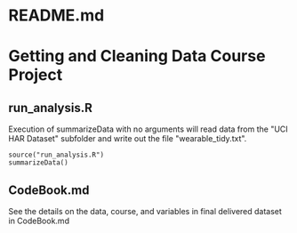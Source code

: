# README.md
# Getting and Cleaning Data Course Project

## run_analysis.R
Execution of summarizeData with no arguments will read data from the "UCI HAR Dataset" subfolder and write out
the file "wearable_tidy.txt".

```
source("run_analysis.R")
summarizeData()
```

## CodeBook.md
See the details on the data, course, and variables in final delivered dataset in CodeBook.md
